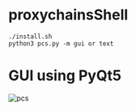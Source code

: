 # proxychainsShell


```
./install.sh
python3 pcs.py -m gui or text
```

# GUI using PyQt5

![pcs](https://user-images.githubusercontent.com/86805843/181652108-061203a7-bf5b-46f5-b644-d34ae9867e76.png)
